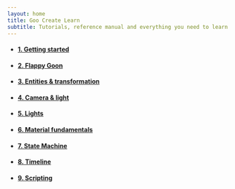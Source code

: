```yaml
---
layout: home
title: Goo Create Learn
subtitle: Tutorials, reference manual and everything you need to learn Goo Create.
---
```


<ul class="tutorial-list">
	<li>
		<a
			href="{{ '/tutorials/create/getting-started-video' | prepend: site.baseurl }}"
			style="background-image: url('{{ '/tutorials/create/getting-started-video/getting-started-thumbnail.jpg' | prepend: site.baseurl }}');"
		><h4>1. Getting started</h4></a>
	</li>
	<li>
		<a
			href="{{ '/tutorials/create/flappy-goon' | prepend: site.baseurl }}"
			style="background-image: url('{{ '/tutorials/create/flappy-goon/flappy-goon-thumbnail.jpg' | prepend: site.baseurl }}');"
		><h4>2. Flappy Goon</h4></a>
	</li>
	<li>
		<a
			href="{{ '/tutorials/create/entities-and-transform' | prepend: site.baseurl }}"
			style="background-image: url('{{ '/tutorials/create/entities-and-transform/entities-and-transform-thumbnail.jpg' | prepend: site.baseurl }}');"
		><h4>3. Entities &amp; transformation</h4></a>
	</li>
	<li>
		<a
			href="{{ '/tutorials/create/camera-light' | prepend: site.baseurl }}"
			style="background-image: url('{{ '/tutorials/create/camera-light/thumb.jpg' | prepend: site.baseurl }}');"
		><h4>4. Camera &amp; light</h4></a>
	</li>
	<li>
		<a
			href="{{ '/tutorials/create/lights' | prepend: site.baseurl }}"
			style="background-image: url('{{ '/tutorials/create/lights/thumb.jpg' | prepend: site.baseurl }}');"
		><h4>5. Lights</h4></a>
	</li>
	<li>
		<a
			href="{{ '/tutorials/create/material-fundamentals' | prepend: site.baseurl }}"
			style="background-image: url('{{ '/tutorials/create/material-fundamentals/1.png' | prepend: site.baseurl }}');"
		><h4>6. Material fundamentals</h4></a>
	</li>
	<li>
		<a
			href="{{ '/tutorials/create/state-machine' | prepend: site.baseurl }}"
			style="background-image: url('{{ '/tutorials/create/state-machine/thumb.jpg' | prepend: site.baseurl }}');"
		><h4>7. State Machine</h4></a>
	</li>
	<li>
		<a
			href="{{ '/tutorials/create/timeline' | prepend: site.baseurl }}"
			style="background-image: url('{{ '/tutorials/create/timeline/thumb.jpg' | prepend: site.baseurl }}');"
		><h4>8. Timeline</h4></a>
	</li>
	<li>
		<a
			href="{{ '/tutorials/create/scripting' | prepend: site.baseurl }}"
			style="background-image: url('{{ '/tutorials/create/scripting/thumb.png' | prepend: site.baseurl }}');"
		><h4>9. Scripting</h4></a>
	</li>

</ul>
